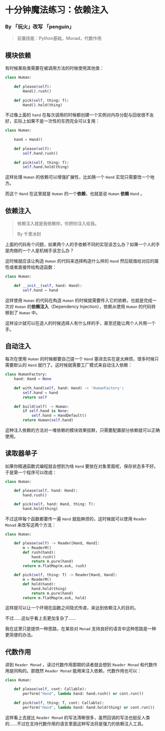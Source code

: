 # 十分钟魔法练习：依赖注入

### By 「玩火」改写 「penguin」

> 前置技能：Python基础，Monad，代数作用

## 模块依赖

有时候某些类需要在被调用方法的时候使用其他类：

```python
class Human:
    
    def please(self):
        Hand().rush()
        
    def pick(self, thing: T):
        Hand().hold(thing)
```

不过像上面的 `hand` 在每次调用的时候都创建一个实例对内存分配与回收很不友好，实际上如果不是一次性的东西完全可以复用：

```python
class Human:
    
    hand = Hand()
    
    def please(self):
        self.hand.rush()
        
    def pick(self, thing: T):
        self.hand.hold(thing)
```

这样处理 `Human` 的依赖可以增强扩展性，比如换一个 `Hand` 实现只需要改一个地方。

而这个 `Hand` 在这里就是 `Human` 的一个**依赖**，也就是说 `Human` **依赖** `Hand` 。

## 依赖注入

> 依赖注入就是我依赖你，你把你注入给我。
>
> By 千里冰封

上面的代码有个问题，如果两个人的手依赖不同的实现该怎么办？如果一个人的手是肉做的一个人是机械手该怎么办？

这时候就应该让构造 `Human` 的代码来选择构造什么样的 `Hand` 然后赋值给对应的属性或者直接传给构造函数：

```python
class Human:
    
    def __init__(self, hand: Hand):
        self.hand = hand
```

这样使用 `Human` 的代码在构造 `Human` 的时候就需要传入它的依赖，也就是完成一次对 `Human` 的**依赖注入**（Dependency Injection），依赖从使用 `Human` 的代码转移到了 `Human` 中。

这样设计就可以在造人的时候选择人有什么样的手，甚至还能让两个人共用一个手。

## 自动注入

每次在使用 `Human` 的时候都要自己搓一个 `Hand` 塞进去实在是太麻烦，很多时候只需要默认的 `Hand` 就行了。这时候就需要工厂模式来自动注入依赖：

```python
class HumanFactory:
    hand: Hand = None
    
    def with_hand(self, hand: Hand) -> 'HumanFactory':
        self.hand = hand
        return self
    
    def build(self) -> Human:
        if self.hand is None:
            self.hand = HandDefault()
        return Human(self.hand)

```

这种注入依赖的方法对一堆依赖的模块效果拔群，只需要配置部分依赖就可以正确使用。

## 读取器单子

如果你精通函数式编程就会想到为啥 `Hand` 要放在对象里面呢，保存状态多不好。于是第一个程序可以改成：

```python
class Human:

    def please(self, hand: Hand):
        hand.rush()
        
    def pick(self, hand: Hand, thing: T):
        hand.hold(thing)
```

不过这样每个函数都要传一遍 `Hand` 就挺麻烦的，这时候就可以使用 `Reader Monad` 来改写这两个方法：

```python
class Human:

    def please(self) -> Reader[Hand, Hand]:
        m = ReaderM()
        def rush(hand):
            hand.rush()
            return m.pure(hand)
        return m.flatMap(m.ask, rush)

    def pick(self, thing: T) -> Reader[Hand, Hand]:
        m = ReaderM()
        def hold(hand):
            hand.hold(thing)
            return m.pure(hand)
        return m.flatMap(m.ask, hold)

```

这样就可以让一个环境在函数之间隐式传递，来达到依赖注入的目的。

不过……这似乎看上去更加复杂了……

我在这里只是提供一种思路，在某些对 `Monad` 支持良好的语言中这种思路是一种更简便的办法。

## 代数作用

讲到 `Reader Monad` ，读过代数作用那期的读者就会想到 `Reader Monad` 和代数作用是同构的。那既然 `Reader Monad` 能用来注入依赖，代数作用也可以：

```python
class Human:

    def please(self, cont: Callable):
        perform("Hand", lambda hand: hand.rush() or cont.run())
        
    def pick(self, thing: T, cont: Callable):
        perform("Hand", lambda hand: hand.hold(thing) or cont.run())
```

这样看上去就比 `Reader Monad` 的写法清晰很多，虽然回调的写法也挺反人类的……不过在支持代数作用的语言里面这种写法将是强力的依赖注入工具。